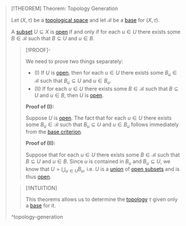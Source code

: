 >[!THEOREM] Theorem: Topology Generation
>
>Let $(X, \tau)$ be a [topological space](../Topological%20Space.md) and let $\mathcal{B}$ be a [base](Base%20for%20a%20Topological%20Space.md) for $(X, \tau)$.
>
>A [subset](../../../Set%20Theory/Subset.md) $U \subseteq X$ is [open](../Open%20Sets/Open%20Subset.md) if and only if for each $u \in U$ there exists some $B \in \mathcal{B}$ such that $B \subseteq U$ and $u \in B$.
>
>>[!PROOF]-
>>
>>We need to prove two things separately:
>>- (I) If $U$ is [open](../Open%20Sets/Open%20Subset.md), then for each $u \in U$ there exists some $B_u \in \mathcal{B}$ such that $B_u \subseteq U$ and $u \in B_u$.
>>- (II) If for each $u \in U$ there exists some $B \in \mathcal{B}$ such that $B \subseteq U$ and $u \in B$, then $U$ is [open](../Open%20Sets/Open%20Subset.md).
>>
>>**Proof of (I):**
>>
>>Suppose $U$ is [open](../Open%20Sets/Open%20Subset.md). The fact that for each $u \in U$ there exists some $B_u \in \mathcal{B}$ such that $B_u \subseteq U$ and $u \in B_u$ follows immediately from the [base criterion](Base%20for%20a%20Topological%20Space.md).
>>
>>**Proof of (II):**
>>
>>Suppose that for each $u \in U$ there exists some $B \in \mathcal{B}$ such that $B \subseteq U$ and $u \in B$. Since $u$ is contained in $B_u$ and $B_u \subseteq U$, we know that $U = \bigcup_{u \in U} B_u$, i.e. $U$ is a [union](../../../Set%20Theory/Operations%20with%20Sets/Union.md) of [open subsets](../Open%20Sets/Open%20Subset.md) and is thus [open](../Open%20Sets/Open%20Subset.md).
>>
>
>>[!INTUITION]
>>
>>This theorems allows us to determine the [topology](../Topology.md) $\tau$ given only a [base](Base%20for%20a%20Topological%20Space.md) for it.
>>
>
>^topology-generation
>
